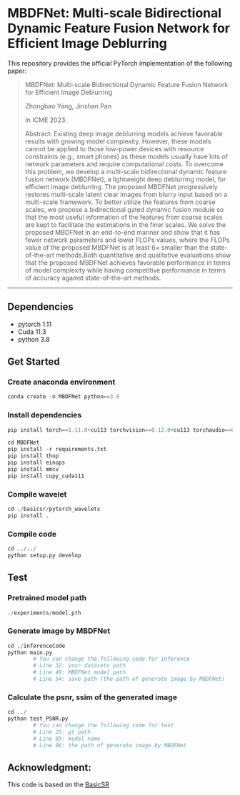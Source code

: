 # MBDFNet: Multi-scale Bidirectional Dynamic Feature Fusion Network for Efficient Image Deblurring

This repository provides the official PyTorch implementation of the following paper:

> MBDFNet: Multi-scale Bidirectional Dynamic Feature Fusion Network for Efficient Image Deblurring
>
> Zhongbao Yang, Jinshan Pan
>
> In ICME 2023. 
>
>
> Abstract: Existing deep image deblurring models achieve favorable results with growing model complexity. However, these models cannot be applied to those low-power devices with resource constraints (e.g., smart phones) as these models usually have lots of network parameters and require computational costs. To overcome this problem, we develop a multi-scale bidirectional dynamic feature fusion network (MBDFNet), a lightweight deep deblurring model, for efficient image deblurring. The proposed MBDFNet progressively restores multi-scale latent clear images from blurry input based on a multi-scale framework. To better utilize the features from coarse scales, we propose a bidirectional gated dynamic fusion module so that the most useful information of the features from coarse scales are kept to facilitate the estimations in the finer scales. We solve the proposed MBDFNet in an end-to-end manner and show that it has fewer network parameters and lower FLOPs values, where the FLOPs value of the proposed MBDFNet is at least $6\times$ smaller than the state-of-the-art methods.Both quantitative and qualitative evaluations show that the proposed MBDFNet achieves favorable performance in terms of model complexity while having competitive performance in terms of accuracy against state-of-the-art methods. 

---

## Dependencies

- pytorch 1.11
- Cuda 11.3
- python 3.8

## Get Started

### Create anaconda environment 

```python
conda create -n MBDFNet python==3.8
```

### Install dependencies

```python
pip install torch==1.11.0+cu113 torchvision==0.12.0+cu113 torchaudio==0.11.0 --extra-index-url https://download.pytorch.org/whl/cu113

cd MBDFNet
pip install -r requirements.txt
pip install thop
pip install einops
pip install mmcv
pip install cupy_cuda111
```

### Compile wavelet

```python
cd ./basicsr/pytorch_wavelets
pip install .
```

### Compile code

```python
cd ../../
python setup.py develop
```

## Test

### Pretrained model path

```python
./experiments/model.pth
```

### Generate image by MBDFNet
```python
cd ./inferenceCode
python main.py
        # You can change the following code for inference
        # Line 32: your datasets path
        # Line 49: MBDFNet model path
        # Line 54: save path (the path of generate image by MBDFNet)
``` 

### Calculate the psnr, ssim of the generated image

```python
cd ../
python test_PSNR.py
        # You can change the following code for test
        # Line 25: gt path
        # Line 85: model name
        # Line 86: the path of generate image by MBDFNet
```

## Acknowledgment: 
This code is based on the [BasicSR](https://github.com/XPixelGroup/BasicSR)
